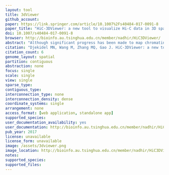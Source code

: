 ```yaml
---
layout: tool 
title: 3dViewer
github_account: 
paper: https://link.springer.com/article/10.1007%2Fs40484-017-0091-8
paper_title: "HiC-3DViewer: a new tool to visualize Hi-C data in 3D space."
doi: 10.1007/s40484-017-0091-8
browser: http://bioinfo.au.tsinghua.edu.cn/member/nadhir/HiC3DViewer/
abstract: "Although significant progress has been made to map chromatin structure at unprecedented resolution and scales, we are short of tools that enable the intuitive visualization and navigation along the three-dimensional (3D) structure of chromatins. The available tools people have so far are generally script-based or present basic features that do not easily enable the integration of genomic data along with 3D chromatin structure, hence, many scientists find themselves in the obligation to hack tools designed for other purposes such as tools for protein structure study. We present HiC-3DViewer, a new browser-based interactive tool designed to provide an intuitive environment for investigators to facilitate the 3D exploratory analysis of Hi-C data along with many useful annotation functionalities. Among the key features of HiC-3DViewer relevant to chromatin conformation studies, the most important one is the 1D-to-2D-to-3D mapping, to highlight genomic regions of interest interactively. This feature enables investigators to explore their data at different levels/angels. Additionally, investigators can superpose different genomic signals (such as ChIP-Seq, SNP) on the top of the 3D structure. As a proof of principle we applied HiC-3DViewer to investigate the quality of Hi-C data and to show the spatial binding of GATA1 and GATA2 along the genome. As a user-friendly tool, HiC-3DViewer enables the visualization of inter/intra-chromatin interactions and gives users the flexibility to customize the look-and-feel of the 3D structure with a simple click. HiC-3DViewer is implemented in Javascript and Python, and is freely available at: http://bioinfo.au.tsinghua.edu.cn/member/nadhir/HiC3DViewer/. Supplementary information (User Manual, demo data) is also available at this website."
citation: "Djekidel MN, Wang M, Zhang MQ, Gao J. HiC-3DViewer: a new tool to visualize Hi-C data in 3D space. Quantitative Biology. Springer; 2017;5: 183–190."
citation_count: 6
genome_layout: spatial
partition: contiguous
abstraction: none
focus: single
scale: single
view: single
sparse_type: 
contiguous_type: 
interconnection_type: none
interconnection_density: dense
coordinate_systems: single
arrangement: none
access_format: [web application, standalone app]
supported_species: 
user_documentation_availability: yes
user_documentation: http://bioinfo.au.tsinghua.edu.cn/member/nadhir/HiC3DViewer/static/data/UserManual.pdf
pub_year: 2017
license: unavailable
license_form: unavailable
image: /assets/3dviewer.png
image_location: http://bioinfo.au.tsinghua.edu.cn/member/nadhir/HiC3DViewer/
notes: 
supported_species: 
supported_files: 
---
```

